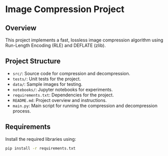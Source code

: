 # Image Compression Project

## Overview

This project implements a fast, lossless image compression algorithm using Run-Length Encoding (RLE) and DEFLATE (zlib).

## Project Structure

- `src/`: Source code for compression and decompression.
- `tests/`: Unit tests for the project.
- `data/`: Sample images for testing.
- `notebooks/`: Jupyter notebooks for experiments.
- `requirements.txt`: Dependencies for the project.
- `README.md`: Project overview and instructions.
- `main.py`: Main script for running the compression and decompression process.

## Requirements

Install the required libraries using:

```bash
pip install -r requirements.txt
